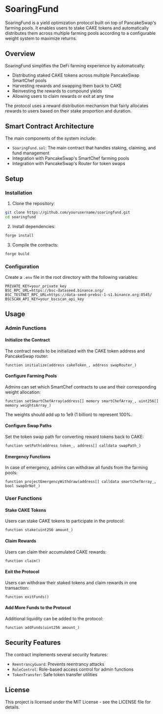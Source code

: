 # SoaringFund

SoaringFund is a yield optimization protocol built on top of PancakeSwap's farming pools. It enables users to stake CAKE tokens and automatically distributes them across multiple farming pools according to a configurable weight system to maximize returns.

## Overview

SoaringFund simplifies the DeFi farming experience by automatically:

- Distributing staked CAKE tokens across multiple PancakeSwap SmartChef pools
- Harvesting rewards and swapping them back to CAKE
- Reinvesting the rewards to compound yields
- Allowing users to claim rewards or exit at any time

The protocol uses a reward distribution mechanism that fairly allocates rewards to users based on their stake proportion and duration.

## Smart Contract Architecture

The main components of the system include:

- `SoaringFund.sol`: The main contract that handles staking, claiming, and fund management
- Integration with PancakeSwap's SmartChef farming pools
- Integration with PancakeSwap's Router for token swaps

## Setup

### Installation

1. Clone the repository:

```bash
git clone https://github.com/yourusername/soaringfund.git
cd soaringfund
```

2. Install dependencies:

```bash
forge install
```

3. Compile the contracts:

```bash
forge build
```

### Configuration

Create a `.env` file in the root directory with the following variables:

```
PRIVATE_KEY=your_private_key
BSC_RPC_URL=https://bsc-dataseed.binance.org/
BSC_TESTNET_RPC_URL=https://data-seed-prebsc-1-s1.binance.org:8545/
BSCSCAN_API_KEY=your_bscscan_api_key
```

## Usage

### Admin Functions

#### Initialize the Contract

The contract needs to be initialized with the CAKE token address and PancakeSwap router:

```solidity
function initialize(address cakeToken_, address swapRouter_)
```

#### Configure Farming Pools

Admins can set which SmartChef contracts to use and their corresponding weight allocation:

```solidity
function setSmartChefArray(address[] memory smartChefArray_, uint256[] memory weightsArray_)
```

The weights should add up to 1e9 (1 billion) to represent 100%.

#### Configure Swap Paths

Set the token swap path for converting reward tokens back to CAKE:

```solidity
function setPath(address token_, address[] calldata swapPath_)
```

#### Emergency Functions

In case of emergency, admins can withdraw all funds from the farming pools:

```solidity
function projectEmergencyWithdraw(address[] calldata smartChefArray_, bool swapOrNot_)
```

### User Functions

#### Stake CAKE Tokens

Users can stake CAKE tokens to participate in the protocol:

```solidity
function stake(uint256 amount_)
```

#### Claim Rewards

Users can claim their accumulated CAKE rewards:

```solidity
function claim()
```

#### Exit the Protocol

Users can withdraw their staked tokens and claim rewards in one transaction:

```solidity
function exitFunds()
```

#### Add More Funds to the Protocol

Additional liquidity can be added to the protocol:

```solidity
function addFunds(uint256 amount_)
```

## Security Features

The contract implements several security features:

- `ReentrancyGuard`: Prevents reentrancy attacks
- `RoleControl`: Role-based access control for admin functions
- `TokenTransfer`: Safe token transfer utilities

## License

This project is licensed under the MIT License - see the LICENSE file for details. 